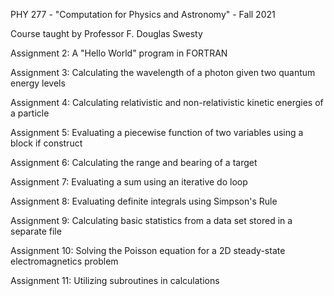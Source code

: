 PHY 277 - "Computation for Physics and Astronomy" - Fall 2021

Course taught by Professor F. Douglas Swesty



Assignment 2: A "Hello World" program in FORTRAN

Assignment 3: Calculating the wavelength of a photon given two quantum energy levels

Assignment 4: Calculating relativistic and non-relativistic kinetic energies of a particle

Assignment 5: Evaluating a piecewise function of two variables using a block if construct

Assignment 6: Calculating the range and bearing of a target

Assignment 7: Evaluating a sum using an iterative do loop

Assignment 8: Evaluating definite integrals using Simpson's Rule

Assignment 9: Calculating basic statistics from a data set stored in a separate file

Assignment 10: Solving the Poisson equation for a 2D steady-state electromagnetics problem

Assignment 11: Utilizing subroutines in calculations
